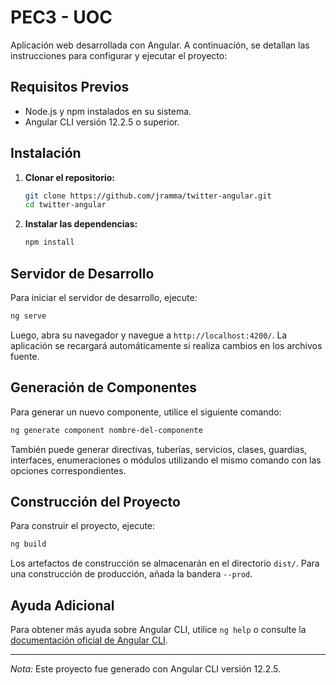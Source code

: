 # PEC3 - UOC

Aplicación web desarrollada con Angular. A continuación, se detallan las instrucciones para configurar y ejecutar el proyecto:

## Requisitos Previos

- Node.js y npm instalados en su sistema.
- Angular CLI versión 12.2.5 o superior.

## Instalación

1. **Clonar el repositorio:**

   ```bash
   git clone https://github.com/jramma/twitter-angular.git
   cd twitter-angular
   ```

2. **Instalar las dependencias:**

   ```bash
   npm install
   ```

## Servidor de Desarrollo

Para iniciar el servidor de desarrollo, ejecute:

```bash
ng serve
```

Luego, abra su navegador y navegue a `http://localhost:4200/`. La aplicación se recargará automáticamente si realiza cambios en los archivos fuente.

## Generación de Componentes

Para generar un nuevo componente, utilice el siguiente comando:

```bash
ng generate component nombre-del-componente
```

También puede generar directivas, tuberías, servicios, clases, guardias, interfaces, enumeraciones o módulos utilizando el mismo comando con las opciones correspondientes.

## Construcción del Proyecto

Para construir el proyecto, ejecute:

```bash
ng build
```

Los artefactos de construcción se almacenarán en el directorio `dist/`. Para una construcción de producción, añada la bandera `--prod`.

## Ayuda Adicional

Para obtener más ayuda sobre Angular CLI, utilice `ng help` o consulte la [documentación oficial de Angular CLI](https://angular.io/cli).

---

_Nota:_ Este proyecto fue generado con Angular CLI versión 12.2.5.
